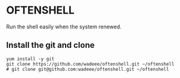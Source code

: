 # OFTENSHELL

Run the shell easily when the system renewed.

## Install the git and clone

```shell script
yum install -y git
git clone https://github.com/wadeee/oftenshell.git ~/oftenshell
# git clone git@github.com:wadeee/oftenshell.git ~/oftenshell
```

